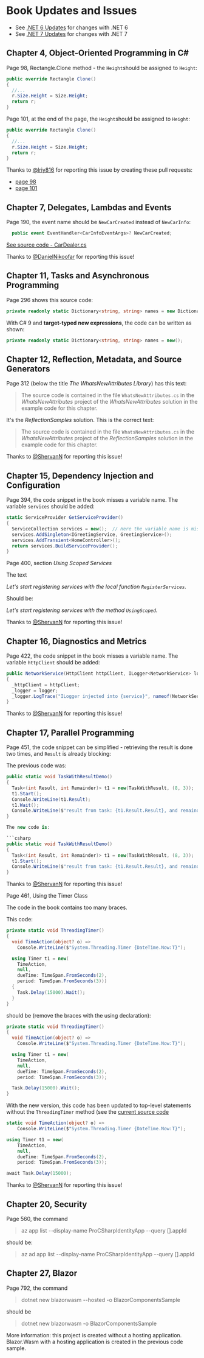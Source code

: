 # Book Updates and Issues

* See [.NET 6 Updates](Dotnet6Updates.md) for changes with .NET 6
* See [.NET 7 Updates](Dotnet7Updates.md) for changes with .NET 7

## Chapter 4, Object-Oriented Programming in C#

Page 98, Rectangle.Clone method - the `Height`should be assigned to `Height`:

```csharp
public override Rectangle Clone()
{
  //...
  r.Size.Height = Size.Height;
  return r;
}
```

Page 101, at the end of the page, the `Height`should be assigned to `Height`:

```csharp
public override Rectangle Clone()
{
  //...
  r.Size.Height = Size.Height;
  return r;
}
```

Thanks to [@lriy816](https://github.com/lriy816) for reporting this issue by creating these pull requests:

* [page 98](https://github.com/ProfessionalCSharp/ProfessionalCSharp2021/pull/119)
* [page 101](https://github.com/ProfessionalCSharp/ProfessionalCSharp2021/pull/118)

## Chapter 7, Delegates, Lambdas and Events

Page 190, the event name should be `NewCarCreated` instead of `NewCarInfo`:

```csharp
  public event EventHandler<CarInfoEventArgs>? NewCarCreated;
```

[See source code - CarDealer.cs](https://github.com/ProfessionalCSharp/ProfessionalCSharp2021/blob/main/1_CS/Delegates/EventsSample/CarDealer.cs)

Thanks to [@DanielNikoofar](https://github.com/DanielNikoofar) for reporting this issue!

## Chapter 11, Tasks and Asynchronous Programming

Page 296 shows this source code:

```csharp
private readonly static Dictionary<string, string> names = new Dictionary<string, string>();
```

With C# 9 and **target-typed new expressions**, the code can be written as shown:

```csharp
private readonly static Dictionary<string, string> names = new();
```

## Chapter 12, Reflection, Metadata, and Source Generators

Page 312 (below the title *The WhatsNewAttributes Library*) has this text:

> The source code is contained in the file `WhatsNewAttributes.cs` in the *WhatsNewAttributes* project of the *WhatsNewAttributes* solution in the example code for this chapter.

It's the *ReflectionSamples* solution. This is the correct text:

> The source code is contained in the file `WhatsNewAttributes.cs` in the *WhatsNewAttributes* project of the *ReflectionSamples* solution in the example code for this chapter.

Thanks to [@ShervanN](https://github.com/ShervanN) for reporting this issue!

## Chapter 15, Dependency Injection and Configuration

Page 394, the code snippet in the book misses a variable name. The variable `services` should be added:

```csharp
static ServiceProvider GetServiceProvider()
{
  ServiceCollection services = new();  // Here the variable name is missing in the book
  services.AddSingleton<IGreetingService, GreetingService>();
  services.AddTransient<HomeController>();
  return services.BuildServiceProvider();
}
```

Page 400, section *Using Scoped Services*

The text

*Let's start registering services with the local function `RegisterServices`.*

Should be:

*Let's start registering services with the method `UsingScoped`.*

Thanks to [@ShervanN](https://github.com/ShervanN) for reporting this issue!

## Chapter 16, Diagnostics and Metrics

Page 422, the code snippet in the book misses a variable name. The variable `httpClient` should be added:

```csharp
public NetworkService(HttpClient httpClient, ILogger<NetworkService> logger)
{
  _httpClient = httpClient;
  _logger = logger;
  _logger.LogTrace("ILogger injected into {service}", nameof(NetworkService));
}
```

Thanks to [@ShervanN](https://github.com/ShervanN) for reporting this issue!

## Chapter 17, Parallel Programming

Page 451, the code snippet can be simplified - retrieving the result is done two times, and `Result` is already blocking:

The previous code was:

```csharp
public static void TaskWithResultDemo()
{
  Task<(int Result, int Remainder)> t1 = new(TaskWithResult, (8, 3));
  t1.Start();
  Console.WriteLine(t1.Result);
  t1.Wait();
  Console.WriteLine($"result from task: {t1.Result.Result}, and remainder: {t1.Result.Remainder}");
}

The new code is:

```csharp
public static void TaskWithResultDemo()
{
  Task<(int Result, int Remainder)> t1 = new(TaskWithResult, (8, 3));
  t1.Start();
  Console.WriteLine($"result from task: {t1.Result.Result}, and remainder: {t1.Result.Remainder}");
}
```

Thanks to [@ShervanN](https://github.com/ShervanN) for reporting this issue!

Page 461, Using the Timer Class

The code in the book contains too many braces.

This code:

```csharp
private static void ThreadingTimer()
{
  void TimeAction(object? o) =>
    Console.WriteLine($"System.Threading.Timer {DateTime.Now:T}");

  using Timer t1 = new(
    TimeAction,
    null,
    dueTime: TimeSpan.FromSeconds(2),
    period: TimeSpan.FromSeconds(3)))
  {
    Task.Delay(15000).Wait();
  }
}
```

should be (remove the braces with the using declaration):

```csharp
private static void ThreadingTimer()
{
  void TimeAction(object? o) =>
    Console.WriteLine($"System.Threading.Timer {DateTime.Now:T}");

  using Timer t1 = new(
    TimeAction,
    null,
    dueTime: TimeSpan.FromSeconds(2),
    period: TimeSpan.FromSeconds(3));

  Task.Delay(15000).Wait();
}
```

With the new version, this code has been updated to top-level statements without the `ThreadingTimer` method (see the [current source code](https://github.com/ProfessionalCSharp/ProfessionalCSharp2021/blob/main/2_Libs/Parallel/ParallelSamples/TimersSample/Program.cs)

```csharp
static void TimeAction(object? o) =>
    Console.WriteLine($"System.Threading.Timer {DateTime.Now:T}");

using Timer t1 = new(
    TimeAction, 
    null, 
    dueTime: TimeSpan.FromSeconds(2),
    period: TimeSpan.FromSeconds(3));

await Task.Delay(15000);
```

Thanks to [@ShervanN](https://github.com/ShervanN) for reporting this issue!

## Chapter 20, Security

Page 560, the command

> az app list --display-name ProCSharpIdentityApp --query [].appId

should be:

> az ad app list --display-name ProCSharpIdentityApp --query [].appId

## Chapter 27, Blazor

Page 792, the command

> dotnet new blazorwasm --hosted -o BlazorComponentsSample

should be

> dotnet new blazorwasm -o BlazorComponentsSample

More information: this project is created without a hosting application. Blazor.Wasm with a hosting application is created in the previous code sample.
